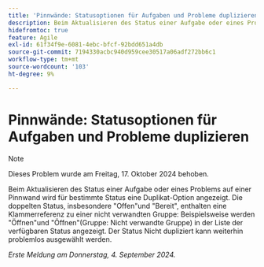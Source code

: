 ```yaml
---
title: 'Pinnwände: Statusoptionen für Aufgaben und Probleme duplizieren'
description: Beim Aktualisieren des Status einer Aufgabe oder eines Problems auf einer Pinnwand wird für bestimmte Status eine Duplikat-Option angezeigt.
hidefromtoc: true
feature: Agile
exl-id: 61f34f9e-6081-4ebc-bfcf-92bdd651a4db
source-git-commit: 7194330acbc940d959cee30517a06adf272bb6c1
workflow-type: tm+mt
source-wordcount: '103'
ht-degree: 9%

---
```


# Pinnwände: Statusoptionen für Aufgaben und Probleme duplizieren

>[!NOTE]
>
>Dieses Problem wurde am Freitag, 17. Oktober 2024 behoben.

Beim Aktualisieren des Status einer Aufgabe oder eines Problems auf einer Pinnwand wird für bestimmte Status eine Duplikat-Option angezeigt. Die doppelten Status, insbesondere &quot;Offen&quot;und &quot;Bereit&quot;, enthalten eine Klammerreferenz zu einer nicht verwandten Gruppe: Beispielsweise werden &quot;Öffnen&quot;und &quot;Öffnen&quot;(Gruppe: Nicht verwandte Gruppe) in der Liste der verfügbaren Status angezeigt. Der Status Nicht dupliziert kann weiterhin problemlos ausgewählt werden.

_Erste Meldung am Donnerstag, 4. September 2024._
